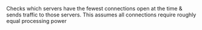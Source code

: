 Checks which servers have the fewest connections open at the time & sends traffic to those servers. This assumes all connections require roughly equal processing power